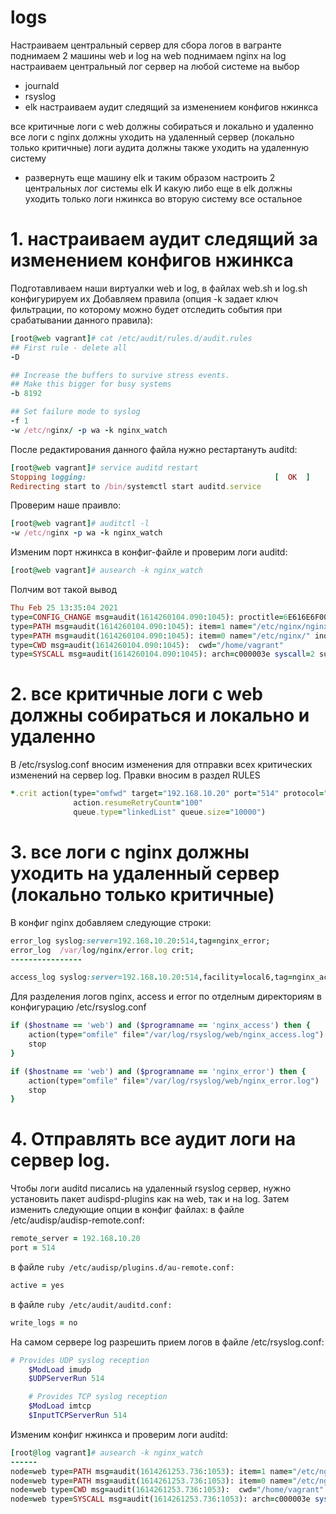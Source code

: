 # logs
Настраиваем центральный сервер для сбора логов
в вагранте поднимаем 2 машины web и log
на web поднимаем nginx
на log настраиваем центральный лог сервер на любой системе на выбор
- journald
- rsyslog
- elk
настраиваем аудит следящий за изменением конфигов нжинкса

все критичные логи с web должны собираться и локально и удаленно
все логи с nginx должны уходить на удаленный сервер (локально только критичные)
логи аудита должны также уходить на удаленную систему


* развернуть еще машину elk
и таким образом настроить 2 центральных лог системы elk И какую либо еще
в elk должны уходить только логи нжинкса
во вторую систему все остальное

# 1. настраиваем аудит следящий за изменением конфигов нжинкса

Подготавливаем наши виртуалки web и log, в файлах web.sh и log.sh конфигурируем их 
Добавляем правила (опция -k задает ключ фильтрации, по которому можно будет отследить события при срабатывании данного правила):
```ruby
[root@web vagrant]# cat /etc/audit/rules.d/audit.rules
## First rule - delete all
-D

## Increase the buffers to survive stress events.
## Make this bigger for busy systems
-b 8192

## Set failure mode to syslog
-f 1
-w /etc/nginx/ -p wa -k nginx_watch
```
После редактирования данного файла нужно рестартануть auditd:
```ruby
[root@web vagrant]# service auditd restart
Stopping logging:                                          [  OK  ]
Redirecting start to /bin/systemctl start auditd.service
```
Проверим наше праивло:
```ruby
[root@web vagrant]# auditctl -l
-w /etc/nginx -p wa -k nginx_watch
```
Изменим порт нжинкса в конфиг-файле и проверим логи auditd:
```ruby
[root@web vagrant]# ausearch -k nginx_watch
```
Полчим вот такой вывод
```ruby
Thu Feb 25 13:35:04 2021
type=CONFIG_CHANGE msg=audit(1614260104.090:1045): proctitle=6E616E6F002F6574632F6E67696E782F6E67696E782E636F6E66
type=PATH msg=audit(1614260104.090:1045): item=1 name="/etc/nginx/nginx.conf" inode=67147343 dev=fd:00 mode=0100644 ouid=0 ogid=0 rdev=00:00 obj=system_u:object_r:httpd_config_t:s0 objtype=NORMAL cap_fp=0000000000000000 cap_fi=0000000000000000 cap_fe=0 cap_fver=0
type=PATH msg=audit(1614260104.090:1045): item=0 name="/etc/nginx/" inode=67147329 dev=fd:00 mode=040755 ouid=0 ogid=0 rdev=00:00 obj=system_u:object_r:httpd_config_t:s0 objtype=PARENT cap_fp=0000000000000000 cap_fi=0000000000000000 cap_fe=0 cap_fver=0
type=CWD msg=audit(1614260104.090:1045):  cwd="/home/vagrant"
type=SYSCALL msg=audit(1614260104.090:1045): arch=c000003e syscall=2 success=yes exit=3 a0=26f9c60 a1=241 a2=1b6 a3=7ffddae741e0 items=2 ppid=3762 pid=3883 auid=1000 uid=0 gid=0 euid=0 suid=0 fsuid=0 egid=0 sgid=0 fsgid=0 tty=pts0 ses=5 comm="nano" exe="/usr/bin/nano" subj=unconfined_u:unconfined_r:unconfined_t:s0-s0:c0.c1023 key="nginx_watch"
```

# 2. все критичные логи с web должны собираться и локально и удаленно
В /etc/rsyslog.conf вносим изменения для отправки всех критических изменений на сервер log. Правки вносим в раздел RULES
```ruby
*.crit action(type="omfwd" target="192.168.10.20" port="514" protocol="tcp"
              action.resumeRetryCount="100"
              queue.type="linkedList" queue.size="10000")
 ```
 
 # 3. все логи с nginx должны уходить на удаленный сервер (локально только критичные)

В конфиг nginx добавляем следующие строки:
``` ruby
error_log syslog:server=192.168.10.20:514,tag=nginx_error;
error_log  /var/log/nginx/error.log crit;
----------------

access_log syslog:server=192.168.10.20:514,facility=local6,tag=nginx_access,severity=info main;
```
Для разделения логов nginx, access и error по отделным директориям в конфигурацию /etc/rsyslog.conf
```ruby
if ($hostname == 'web') and ($programname == 'nginx_access') then {
    action(type="omfile" file="/var/log/rsyslog/web/nginx_access.log")
    stop
}

if ($hostname == 'web') and ($programname == 'nginx_error') then {
    action(type="omfile" file="/var/log/rsyslog/web/nginx_error.log")
    stop
}
```

# 4. Отправлять все аудит логи на сервер log.
Чтобы логи auditd писались на удаленный rsyslog сервер, нужно установить пакет audispd-plugins как на  web, так и на  log. Затем изменить следующие опции в конфиг файлах:
в файле  /etc/audisp/audisp-remote.conf: 
```ruby
remote_server = 192.168.10.20
port = 514
```
в файле ```ruby /etc/audisp/plugins.d/au-remote.conf:```
```ruby
active = yes
```
в файле ```ruby /etc/audit/auditd.conf: ```
```ruby
write_logs = no
```
На самом сервере log разрешить прием логов в файле  /etc/rsyslog.conf:
```ruby
# Provides UDP syslog reception
	$ModLoad imudp
	$UDPServerRun 514

	# Provides TCP syslog reception
	$ModLoad imtcp
	$InputTCPServerRun 514
```  
Изменим  конфиг нжинкса  и проверим логи auditd:
```ruby
[root@log vagrant]# ausearch -k nginx_watch
------
node=web type=PATH msg=audit(1614261253.736:1053): item=1 name="/etc/nginx/nginx.conf" inode=67147343 dev=fd:00 mode=0100644 ouid=0 ogid=0 rdev=00:00 obj=system_u:object_r:httpd_config_t:s0 objtype=NORMAL cap_fp=0000000000000000 cap_fi=0000000000000000 cap_fe=0 cap_fver=0
node=web type=PATH msg=audit(1614261253.736:1053): item=0 name="/etc/nginx/" inode=67147329 dev=fd:00 mode=040755 ouid=0 ogid=0 rdev=00:00 obj=system_u:object_r:httpd_config_t:s0 objtype=PARENT cap_fp=0000000000000000 cap_fi=0000000000000000 cap_fe=0 cap_fver=0
node=web type=CWD msg=audit(1614261253.736:1053):  cwd="/home/vagrant"
node=web type=SYSCALL msg=audit(1614261253.736:1053): arch=c000003e syscall=2 success=yes exit=3 a0=1565cc0 a1=241 a2=1b6 a3=7ffc79db77e0 items=2 ppid=3762 pid=4038 auid=1000 uid=0 gid=0 euid=0 suid=0 fsuid=0 egid=0 sgid=0 fsgid=0 tty=pts0 ses=5 comm="nano" exe="/usr/bin/nano" subj=unconfined_u:unconfined_r:unconfined_t:s0-s0:c0.c1023 key="nginx_watch"
```

